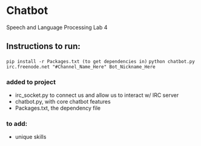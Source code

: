 # Chatbot
Speech and Language Processing Lab 4

## Instructions to run:
```pip install -r Packages.txt (to get dependencies in)```
```python chatbot.py irc.freenode.net "#Channel_Name_Here" Bot_Nickname_Here```



### added to project
- irc_socket.py to connect us and allow us to interact w/ IRC server
- chatbot.py, with core chatbot features
- Packages.txt, the dependency file

### to add:
- unique skills
